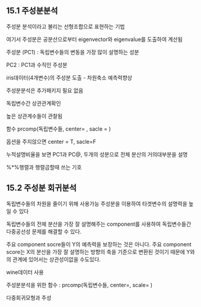 ## 15.1 주성분분석



주성분 분석이라고 불리는 선형조합으로 표현하는 기법

여기서 주성분은 공분산으로부터 eigenvector와 eigenvalue를 도출하여 계산됨

주성분 (PC1) : 독립변수들의 변동을 가장 많이 설명하는 성분

PC2 : PC1과 수직인 주성분

iris데이터(4개변수)의 주성분 도출 - 차원축소 예측력향상



주성분분석은 추가패키지 필요 없음

독립변수간 상관관계확인

높은 상관계수들이 관찰됨



함수 prcomp(독립변수들, center= , sacle = )

옵션을 주지않으면 center = T, sacle=F



누적설명비율을 보면 PC1과 PC@, 두개의 성분으로 전체 분산의 거의대부분을 설명



%*%행렬과 행렬곱할때 쓰는 기호





## 15.2 주성분 회귀분석



독립변수들의 차원을 줄이기 위해 사용가능 주성분을 이용하여 타겟변수의 설명력을 높일 수 있다

독립변수들의 전체 분산을 가장 잘 설명해주는 component를 사용하여 독립변수들간 다중공선성 문제를 해결할 수 있다.

주요 component socre들이 Y의 예측력을 보장하는 것은 아니다. 주요 component score는 X의 분산을 가장 잘 설명하는 방향의 축을 기준으로 변환된 것이기 때문에 Y와의 관계에 있어서는 상관성이없을 수도있다.



wine데이터 사용

주성분분석을 위한 함수 : prcomp(독립변수들, center=, scale= )



다중회귀모형과 주성





